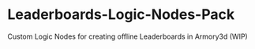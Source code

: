 # Leaderboards-Logic-Nodes-Pack
Custom Logic Nodes for creating offline Leaderboards in Armory3d (WIP)
